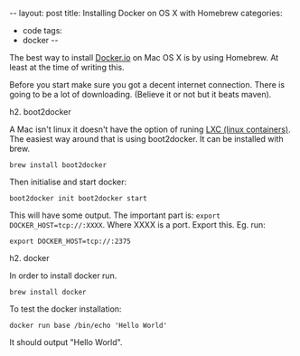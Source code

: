 --
layout: post
title: Installing Docker on OS X with Homebrew
categories: 
- code
tags: 
- docker
--

The best way to install [Docker.io](http://docker.io) on Mac OS X is by using Homebrew. 
At least at the time of writing this.

Before you start make sure you got a decent internet connection. 
There is going to be a lot of downloading. 
(Believe it or not but it beats maven).

h2. boot2docker

A Mac isn't linux it doesn't have the option of runing [LXC (linux containers)](https://linuxcontainers.org). 
The easiest way around that is using boot2docker.
It can be installed with brew.

``brew install boot2docker``

Then initialise and start docker:

``
  boot2docker init
  boot2docker start
``

This will have some output. 
The important part is: `export DOCKER_HOST=tcp://:XXXX`. 
Where XXXX is a port.
Export this. 
Eg. run:

``export DOCKER_HOST=tcp://:2375``

h2. docker

In order to install docker run.

``brew install docker``

To test the docker installation:

``docker run base /bin/echo 'Hello World'``

It should output "Hello World".


